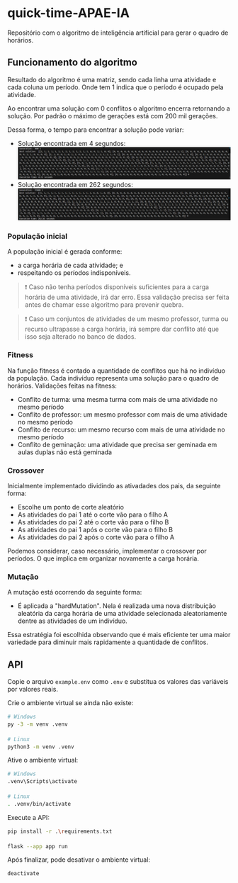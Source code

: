# quick-time-APAE-IA
Repositório com o algoritmo de inteligência artificial para gerar o quadro de horários.

## Funcionamento do algoritmo

Resultado do algoritmo é uma matriz, sendo cada linha uma atividade e cada coluna um período. Onde tem 1 indica que o período é ocupado pela atividade.

Ao encontrar uma solução com 0 conflitos o algoritmo encerra retornando a solução. Por padrão o máximo de gerações está com 200 mil gerações.

Dessa forma, o tempo para encontrar a solução pode variar:
- Solução encontrada em 4 segundos:
![Imagem com exemplo de solução](doc_files/400generations.png)
- Solução encontrada em 262 segundos:
![Imagem com exemplo de solução](doc_files/25000generations.png)

### População inicial
A população inicial é gerada conforme:
- a carga horária de cada atividade; e
- respeitando os períodos indisponíveis.

> :exclamation: Caso não tenha períodos disponíveis suficientes para a carga horária de uma atividade, irá dar erro. Essa validação precisa ser feita antes de chamar esse algoritmo para prevenir quebra.

> :exclamation: Caso um conjuntos de atividades de um mesmo professor, turma ou recurso ultrapasse a carga horária, irá sempre dar conflito até que isso seja alterado no banco de dados.

### Fitness
Na função fitness é contado a quantidade de conflitos que há no indivíduo da população. Cada indivíduo representa uma solução para o quadro de horários. Validações feitas na fitness:
- Conflito de turma: uma mesma turma com mais de uma atividade no mesmo período
- Conflito de professor: um mesmo professor com mais de uma atividade no mesmo período
- Conflito de recurso: um mesmo recurso com mais de uma atividade no mesmo período
- Conflito de geminação: uma atividade que precisa ser geminada em aulas duplas não está geminada

### Crossover 
Inicialmente implementado dividindo as ativadades dos pais, da seguinte forma:
- Escolhe um ponto de corte aleatório
- As atividades do pai 1 até o corte vão para o filho A
- As atividades do pai 2 até o corte vão para o filho B
- As atividades do pai 1 após o corte vão para o filho B
- As atividades do pai 2 após o corte vão para o filho A

Podemos considerar, caso necessário, implementar o crossover por períodos. O que implica em organizar novamente a carga horária.

### Mutação
A mutação está ocorrendo da seguinte forma:
- É aplicada a "hardMutation". Nela é realizada uma nova distribuição aleatória da carga horária de uma atividade selecionada aleatoriamente dentre as atividades de um indivíduo.

Essa estratégia foi escolhida observando que é mais eficiente ter uma maior variedade para diminuir mais rapidamente a quantidade de conflitos.

## API

Copie o arquivo `example.env` como `.env` e substitua os valores das variáveis por valores reais.

Crie o ambiente virtual se ainda não existe:
```bash
# Windows
py -3 -m venv .venv

# Linux
python3 -m venv .venv
```

Ative o ambiente virtual:
```bash
# Windows
.venv\Scripts\activate

# Linux
. .venv/bin/activate
```

Execute a API:
```bash
pip install -r .\requirements.txt

flask --app app run
```

Após finalizar, pode desativar o ambiente virtual:
```bash
deactivate
```